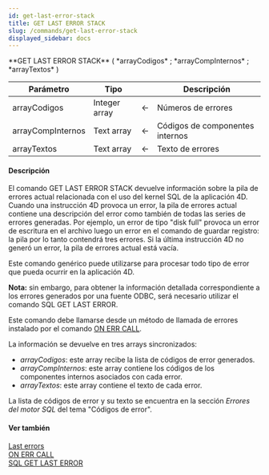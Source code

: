 ```yaml
---
id: get-last-error-stack
title: GET LAST ERROR STACK
slug: /commands/get-last-error-stack
displayed_sidebar: docs
---
```


<!--REF #_command_.GET LAST ERROR STACK.Syntax-->**GET LAST ERROR STACK** ( *arrayCodigos* ; *arrayCompInternos* ; *arrayTextos* )<!-- END REF-->
<!--REF #_command_.GET LAST ERROR STACK.Params-->
| Parámetro | Tipo |  | Descripción |
| --- | --- | --- | --- |
| arrayCodigos | Integer array | &larr; | Números de errores |
| arrayCompInternos | Text array | &larr; | Códigos de componentes internos |
| arrayTextos | Text array | &larr; | Texto de errores |

<!-- END REF-->

#### Descripción 

<!--REF #_command_.GET LAST ERROR STACK.Summary-->El comando GET LAST ERROR STACK devuelve información sobre la pila de errores actual relacionada con el uso del kernel SQL de la aplicación 4D.<!-- END REF--> Cuando una instrucción 4D provoca un error, la pila de errores actual contiene una descripción del error como también de todas las series de errores generadas. Por ejemplo, un error de tipo "disk full" provoca un error de escritura en el archivo luego un error en el comando de guardar registro: la pila por lo tanto contendrá tres errores. Si la última instrucción 4D no generó un error, la pila de errores actual está vacía.

Este comando genérico puede utilizarse para procesar todo tipo de error que pueda ocurrir en la aplicación 4D.

**Nota:** sin embargo, para obtener la información detallada correspondiente a los errores generados por una fuente ODBC, será necesario utilizar el comando SQL GET LAST ERROR.

Este comando debe llamarse desde un método de llamada de errores instalado por el comando [ON ERR CALL](on-err-call.md "ON ERR CALL").

La información se devuelve en tres arrays sincronizados:

* *arrayCodigos*: este array recibe la lista de códigos de error generados.
* *arrayCompInternos*: este array contiene los códigos de los componentes internos asociados con cada error.
* *arrayTextos*: este array contiene el texto de cada error.

La lista de códigos de error y su texto se encuentra en la sección *Errores del motor SQL* del tema "Códigos de error".

#### Ver también 

[Last errors](last-errors.md)  
[ON ERR CALL](on-err-call.md)  
[SQL GET LAST ERROR](sql-get-last-error.md)  